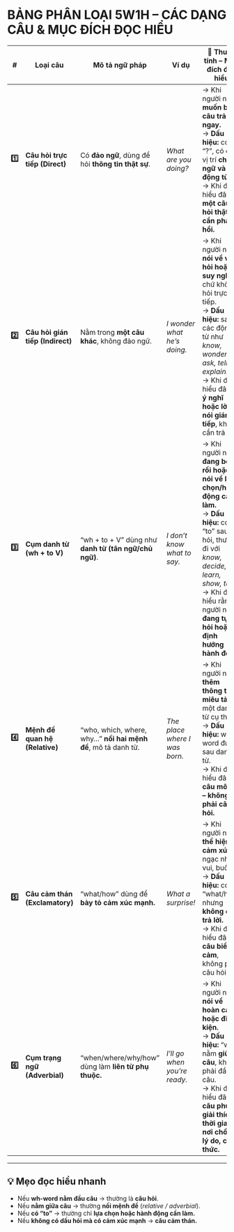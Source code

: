 # BẢNG PHÂN LOẠI 5W1H – CÁC DẠNG CÂU & MỤC ĐÍCH ĐỌC HIỂU

| # | Loại câu | Mô tả ngữ pháp | Ví dụ | 🧭 Thuộc tính – Mục đích đọc hiểu |
|---|-----------|----------------|--------|----------------------------------|
| **1️⃣** | **Câu hỏi trực tiếp (Direct)** | Có **đảo ngữ**, dùng để hỏi **thông tin thật sự**. | *What are you doing?* | → Khi người nói **muốn biết câu trả lời ngay.**<br>→ **Dấu hiệu:** có “?”, có đảo vị trí **chủ ngữ và động từ.**<br>→ Khi đọc, hiểu đây là **một câu hỏi thật cần phản hồi.** |
| **2️⃣** | **Câu hỏi gián tiếp (Indirect)** | Nằm trong **một câu khác**, không đảo ngữ. | *I wonder what he’s doing.* | → Khi người nói **nói về việc hỏi hoặc suy nghĩ**, chứ không hỏi trực tiếp.<br>→ **Dấu hiệu:** sau các động từ như *know, wonder, ask, tell, explain…*<br>→ Khi đọc, hiểu đây là **ý nghĩ hoặc lời nói gián tiếp**, không cần trả lời. |
| **3️⃣** | **Cụm danh từ (wh + to V)** | “wh + to + V” dùng như **danh từ (tân ngữ/chủ ngữ)**. | *I don’t know what to say.* | → Khi người nói **đang bối rối hoặc nói về lựa chọn/hành động cần làm.**<br>→ **Dấu hiệu:** có “to” sau từ hỏi, thường đi với *know, decide, learn, show, tell…*<br>→ Khi đọc, hiểu rằng người nói **đang tự hỏi hoặc định hướng hành động.** |
| **4️⃣** | **Mệnh đề quan hệ (Relative)** | “who, which, where, why…” **nối hai mệnh đề**, mô tả danh từ. | *The place where I was born.* | → Khi người nói **thêm thông tin miêu tả** một danh từ cụ thể.<br>→ **Dấu hiệu:** wh-word đứng sau danh từ.<br>→ Khi đọc, hiểu đây là **câu mô tả – không phải câu hỏi.** |
| **5️⃣** | **Câu cảm thán (Exclamatory)** | “what/how” dùng để **bày tỏ cảm xúc mạnh.** | *What a surprise!* | → Khi người nói **thể hiện cảm xúc:** ngạc nhiên, vui, buồn...<br>→ **Dấu hiệu:** có “what/how” nhưng **không cần trả lời.**<br>→ Khi đọc, hiểu đây là **câu biểu cảm**, không phải câu hỏi. |
| **6️⃣** | **Cụm trạng ngữ (Adverbial)** | “when/where/why/how” dùng làm **liên từ phụ thuộc.** | *I’ll go when you’re ready.* | → Khi người nói **nói về hoàn cảnh hoặc điều kiện.**<br>→ **Dấu hiệu:** “wh” nằm **giữa câu**, không phải đầu câu.<br>→ Khi đọc, hiểu đây là **câu phụ giải thích thời gian, nơi chốn, lý do, cách thức.** |

---

## 💡 Mẹo đọc hiểu nhanh

- Nếu **wh-word nằm đầu câu** → thường là **câu hỏi**.  
- Nếu **nằm giữa câu** → thường **nối mệnh đề** (*relative / adverbial*).  
- Nếu **có “to”** → thường chỉ **lựa chọn hoặc hành động cần làm.**  
- Nếu **không có dấu hỏi mà có cảm xúc mạnh** → **câu cảm thán.**
